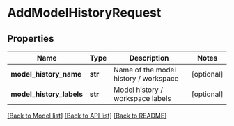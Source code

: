 # AddModelHistoryRequest

## Properties
Name | Type | Description | Notes
------------ | ------------- | ------------- | -------------
**model_history_name** | **str** | Name of the model history / workspace | [optional] 
**model_history_labels** | **str** | Model history / workspace labels | [optional] 

[[Back to Model list]](../README.md#documentation-for-models) [[Back to API list]](../README.md#documentation-for-api-endpoints) [[Back to README]](../README.md)


